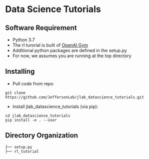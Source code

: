 # Data Science Tutorials 

## Software Requirement
* Python 3.7 
* The rl turorial is built of [OpenAI Gym](https://gym.openai.com) 
* Additional python packages are defined in the setup.py 
* For now, we assumes you are running at the top directory 

## Installing 
* Pull code from repo
```
git clone https://github.com/JeffersonLab/jlab_datascience_tutorials.git
```
* Install jlab_datascience_tutorials (via pip):
```
cd jlab_datascience_tutorials
pip install -e . --user
```

## Directory Organization
```
├── setup.py
├── rl_tutorial
          
```
